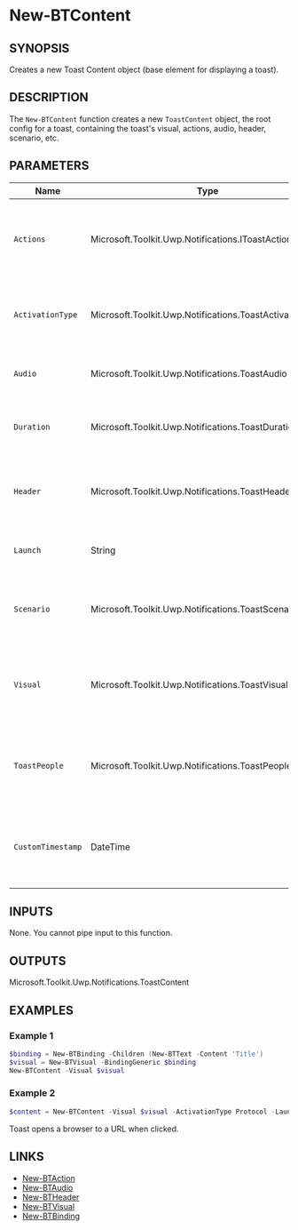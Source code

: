 # New-BTContent

## SYNOPSIS

Creates a new Toast Content object (base element for displaying a toast).

## DESCRIPTION

The `New-BTContent` function creates a new `ToastContent` object, the root config for a toast, containing the toast's visual, actions, audio, header, scenario, etc.

## PARAMETERS

| Name             | Type                                            | Description                                                                                         | Mandatory |
|------------------|-------------------------------------------------|-----------------------------------------------------------------------------------------------------|-----------|
| `Actions`        | Microsoft.Toolkit.Uwp.Notifications.IToastActions| Contains one or more custom actions (buttons, context menus, input fields), created via `New-BTAction`.| No        |
| `ActivationType` | Microsoft.Toolkit.Uwp.Notifications.ToastActivationType | Enum. Specifies what activation type is used when the user clicks the toast body.                   | No        |
| `Audio`          | Microsoft.Toolkit.Uwp.Notifications.ToastAudio   | Adds audio properties for the toast, as created by `New-BTAudio`.                                   | No        |
| `Duration`       | Microsoft.Toolkit.Uwp.Notifications.ToastDuration| Enum. How long the toast notification is displayed (Short/Long).                                    | No        |
| `Header`         | Microsoft.Toolkit.Uwp.Notifications.ToastHeader  | ToastHeader object, created via `New-BTHeader`, categorizing the toast in Action Center.            | No        |
| `Launch`         | String                                          | Data passed to the activation context when a toast is clicked.                                      | No        |
| `Scenario`       | Microsoft.Toolkit.Uwp.Notifications.ToastScenario| Enum. Tells Windows to treat the toast as an alarm, reminder, or more (`ToastScenario`).            | No        |
| `Visual`         | Microsoft.Toolkit.Uwp.Notifications.ToastVisual  | **Required.** ToastVisual object, created by `New-BTVisual`, representing the core content of the toast.   | Yes       |
| `ToastPeople`    | Microsoft.Toolkit.Uwp.Notifications.ToastPeople  | ToastPeople object, representing recipient/persons (optional, used for group chat/etc).             | No        |
| `CustomTimestamp`| DateTime                                        | Optional timestamp for when the toast is considered created (affects Action Center sort order).      | No        |

## INPUTS

None. You cannot pipe input to this function.

## OUTPUTS

Microsoft.Toolkit.Uwp.Notifications.ToastContent

## EXAMPLES

### Example 1

```powershell
$binding = New-BTBinding -Children (New-BTText -Content 'Title')
$visual = New-BTVisual -BindingGeneric $binding
New-BTContent -Visual $visual
```

### Example 2

```powershell
$content = New-BTContent -Visual $visual -ActivationType Protocol -Launch 'https://example.com'
```

Toast opens a browser to a URL when clicked.

## LINKS

- [New-BTAction](New-BTAction.md)
- [New-BTAudio](New-BTAudio.md)
- [New-BTHeader](New-BTHeader.md)
- [New-BTVisual](New-BTVisual.md)
- [New-BTBinding](New-BTBinding.md)
